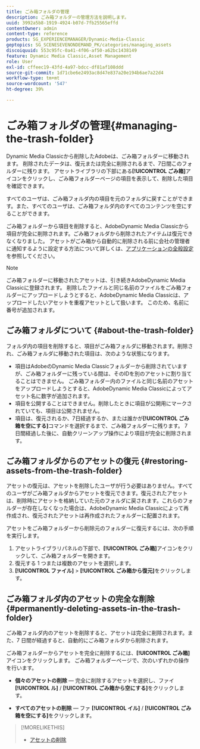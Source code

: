 ```yaml
---
title: ごみ箱フォルダの管理
description: ごみ箱フォルダーの管理方法を説明します。
uuid: 3992a5b8-1919-4924-b07d-7fb25565effd
contentOwner: admin
content-type: reference
products: SG_EXPERIENCEMANAGER/Dynamic-Media-Classic
geptopics: SG_SCENESEVENONDEMAND_PK/categories/managing_assets
discoiquuid: 553c95fc-0a41-4f06-af50-a62bc1438149
feature: Dynamic Media Classic,Asset Management
role: User
exl-id: cffeec19-43fd-4a97-bdcc-df81af108ddd
source-git-commit: 1d71cbe6e2493ac8d47e837a20e194b6ae7a22d4
workflow-type: tm+mt
source-wordcount: '547'
ht-degree: 39%

---
```


# ごみ箱フォルダの管理{#managing-the-trash-folder}

Dynamic Media Classicから削除したAdobeは、ごみ箱フォルダーに移動されます。 削除されたデータは、復元または完全に削除されるまで、7日間このフォルダーに残ります。 アセットライブラリの下部にある&#x200B;**[!UICONTROL ごみ箱]**&#x200B;アイコンをクリックし、ごみ箱フォルダーページの項目を表示して、削除した項目を確認できます。

すべてのユーザは、ごみ箱フォルダ内の項目を元のフォルダに戻すことができます。また、すべてのユーザは、ごみ箱フォルダ内のすべてのコンテンツを空にすることができます。

ごみ箱フォルダーから項目を削除すると、AdobeDynamic Media Classicから項目が完全に削除されます。ごみ箱フォルダから削除されたアイテムは復元できなくなりました。 アセットがごみ箱から自動的に削除される前に会社の管理者に通知するように設定する方法について詳しくは、[アプリケーションの全般設定](application-setup.md#general_settings)を参照してください。

>[!NOTE]
>
>ごみ箱フォルダーに移動されたアセットは、引き続きAdobeDynamic Media Classicに登録されます。 削除したファイルと同じ名前のファイルをごみ箱フォルダーにアップロードしようとすると、AdobeDynamic Media Classicは、アップロードしたいアセットを重複アセットとして扱います。 このため、名前に番号が追加されます。

## ごみ箱フォルダについて {#about-the-trash-folder}

フォルダ内の項目を削除すると、項目がごみ箱フォルダに移動されます。削除され、ごみ箱フォルダに移動された項目は、次のような状態になります。

* 項目はAdobeのDynamic Media Classicフォルダーから削除されていますが、ごみ箱フォルダーに残っている間は、そのIDを別のアセットに割り当てることはできません。 ごみ箱フォルダー内のファイルと同じ名前のアセットをアップロードしようとすると、AdobeDynamic Media Classicによってアセット名に数字が追加されます。
* 項目を公開することはできません。削除したときに項目が公開用にマークされていても、項目は公開されません。
* 項目は、復元されるか、7日経過するか、または誰かが&#x200B;**[!UICONTROL ごみ箱を空にする]**&#x200B;コマンドを選択するまで、ごみ箱フォルダーに残ります。 7 日間経過した後に、自動クリーンアップ操作により項目が完全に削除されます。

## ごみ箱フォルダからのアセットの復元 {#restoring-assets-from-the-trash-folder}

アセットの復元は、アセットを削除したユーザが行う必要はありません。すべてのユーザがごみ箱フォルダからアセットを復元できます。復元されたアセットは、削除時にアセットを格納していた元のフォルダに戻されます。これらのフォルダーが存在しなくなった場合は、AdobeDynamic Media Classicによって再作成され、復元されたアセットは再作成されたフォルダーに配置されます。

アセットをごみ箱フォルダーから削除元のフォルダーに復元するには、次の手順を実行します。

1. アセットライブラリパネルの下部で、**[!UICONTROL ごみ箱]**&#x200B;アイコンをクリックして、ごみ箱フォルダーを開きます。
1. 復元する 1 つまたは複数のアセットを選択します。
1. **[!UICONTROL ファイル]** > **[!UICONTROL ごみ箱から復元]**&#x200B;をクリックします。

## ごみ箱フォルダ内のアセットの完全な削除 {#permanently-deleting-assets-in-the-trash-folder}

ごみ箱フォルダ内のアセットを削除すると、アセットは完全に削除されます。また、7 日間が経過すると、自動的にごみ箱フォルダから削除されます。

ごみ箱フォルダーからアセットを完全に削除するには、**[!UICONTROL ごみ箱]**&#x200B;アイコンをクリックします。 ごみ箱フォルダーページで、次のいずれかの操作を行います。

* **個々のアセットの削除**  — 完全に削除するアセットを選択し、ファイ **[!UICONTROL ル]** / **[!UICONTROL ごみ箱から空にする]**&#x200B;をクリックします。

* **すべてのアセットの削除**  — ファ **[!UICONTROL イル]** / **[!UICONTROL ごみ箱を空にする]**&#x200B;をクリックします。

>[!MORELIKETHIS]
>
>* [アセットの削除](moving-renaming-deleting-assets.md#delete_assets)

